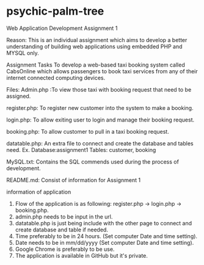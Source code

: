 # psychic-palm-tree
Web Application Development Assignment 1

Reason:
This is an individual assignment which aims to develop a better understanding of building web applications using embedded PHP and MYSQL only.

Assignment Tasks
To develop a web-based taxi booking system called CabsOnline which allows passengers to book taxi services from any of their internet connected computing devices.

Files:
Admin.php :To view those taxi with booking request that need to be assigned.

register.php: To register new customer into the system to make a booking.

login.php: To allow exiting user to login and manage their booking request.

booking.php: To allow customer to pull in a taxi booking request.

datatable.php: An extra file to connect and create the database and tables need. Ex. Database:assignment1 Tables: customer, booking

MySQL.txt: Contains the SQL commends used during the process of development.

README.md: Consist of information for Assignment 1

information of application
1. Flow of the application is as following: register.php -> login.php -> booking.php.
2. admin.php needs to be input in the url.
3. datatable.php is just being include with the other page to connect and create database and table if needed.
4. Time preferably to be in 24 hours. (Set computer Date and time setting).
5. Date needs to be in mm/dd/yyyy (Set computer Date and time setting).
6. Google Chrome is preferably to be use.
7. The application is available in GitHub but it's private.
